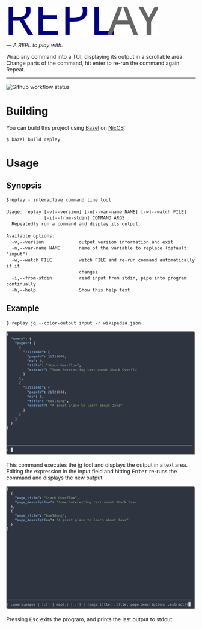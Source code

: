 ![replay](images/logo.svg)

&mdash; *A REPL to play with.*

Wrap any command into a TUI, displaying its output in a scrollable area. Change
parts of the command, hit enter to re-run the command again. Repeat.

---

![Github workflow status](https://github.com/avdv/replay/actions/workflows/test.yml/badge.svg?branch=main)</div>

# Building

You can build this project using [Bazel](https://bazel.build/) on [NixOS](https://nixos.org/):

```console
$ bazel build replay
```

# Usage

## Synopsis

```console
$replay - interactive command line tool

Usage: replay [-v|--version] [-n|--var-name NAME] [-w|--watch FILE] 
              [-i|--from-stdin] COMMAND ARGS
  Repeatedly run a command and display its output.

Available options:
  -v,--version             output version information and exit
  -n,--var-name NAME       name of the variable to replace (default: "input")
  -w,--watch FILE          watch FILE and re-run command automatically if it
                           changes
  -i,--from-stdin          read input from stdin, pipe into program continually
  -h,--help                Show this help text
```

## Example

```console
$ replay jq --color-output input -r wikipedia.json 
```

![screenshot](images/shot1.png)

This command executes the [jq](https://stedolan.github.io/jq/) tool and displays the output in a text area. Editing the expression in the input field and hitting <kbd>Enter</kbd> re-runs the command and displays the new output.

![screenshot](images/shot2.png)

Pressing <kbd>Esc</kbd> exits the program, and prints the last output to stdout.
